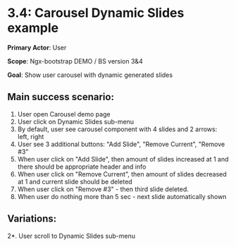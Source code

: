 3.4: Carousel Dynamic Slides example
====================================
**Primary Actor**: User

**Scope**: Ngx-bootstrap DEMO / BS version 3&4

**Goal**: Show user carousel with dynamic generated slides

Main success scenario:
----------------------
1. User open Carousel demo page
2. User click on Dynamic Slides sub-menu
3. By default, user see carousel component with 4 slides and 2 arrows: left, right
4. User see 3 additional buttons: "Add Slide", "Remove Current", "Remove #3"
5. When user click on "Add Slide", then amount of slides increased at 1 and there should be appropriate header and info
4. When user click on "Remove Current", then amount of slides decreased at 1 and current slide should be deleted
5. When user click on "Remove #3" - then third slide deleted.
6. When user do nothing more than 5 sec - next slide automatically shown

Variations:
-----------
2*. User scroll to Dynamic Slides sub-menu

